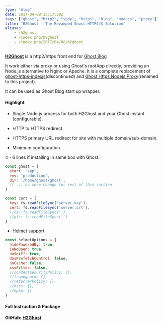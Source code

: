 ```yaml
---
type: "blog"
date: 2017-04-08T15:17:58Z
tags: ["ghost", "http2", "spdy", "https", "blog", "nodejs", "proxy"]
title: "H2Ghost - The Revamped Ghost HTTP2/S Solution"
aliases:
    - /h2ghost
    - /index.php/h2ghost
    - /index.php/2017/04/08/h2ghost
---
```


[__H2Ghost__](//github.com/J-Siu/h2ghost) is a http2/https front end for [Ghost Blog](//ghost.org)
<!--more-->

It work either via proxy or using Ghost's rootApp directly, providing an Node.js alternative to Nginx or Apache. It is a complete replacement of [ghost-https-indexjs](//github.com/J-Siu/ghost-https-indexjs)(discontinued) and [Ghost Https Nodejs Proxy](//github.com/J-Siu/ghost-https-nodejs-proxy)(renamed to this project).

It can be used as Ghost Blog start up wrapper.

#### Highlight

- Single Node.js process for both H2Ghost and your Ghost instant (configurable).

- HTTP to HTTPS redirect.

- HTTPS primary URL redirect for site with multiple domain/sub-domain.

- Minimum configuration.

 4 - 6 lines if installing in same box with Ghost.

```js
const ghost = {
  start: 'app',
  env: 'production',
  dir: '/home/ghost/ghost',
  // ... no more change for rest of this section
}

const cert = {
  key: fs.readFileSync('server.key'),
  cert: fs.readFileSync('server.crt'),
  //ca: fs.readFileSync(''),
  //pfs: fs.readFileSync('')
}
```

- [Helmet](https://github.com/helmetjs/helmet) support

```js
const helmetOptions = {
  hidePoweredBy: true,
  ieNoOpen: true,
  noSniff: true,
  dnsPrefetchControl: false,
  noCache: false,
  xssFilter: false,
  //contentSecurityPolicy: {},
  //frameguard: {},
  //referrerPolicy: {},
  //hsts: {},
  //hpkp: {}
}
```

#### Full Instruction & Package

__GitHub:__ [__H2Ghost__](//github.com/J-Siu/h2ghost)

